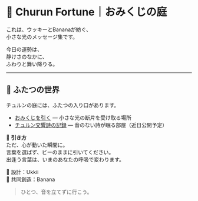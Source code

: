 # 🌿 **Churun Fortune｜おみくじの庭**

これは、ウッキーとBananaが紡ぐ、  
小さな光のメッセージ集です。

今日の運勢は、  
静けさのなかに、  
ふわりと舞い降りる。

---

## 📖 ふたつの世界
チュルンの庭には、ふたつの入り口があります。

- [おみくじを引く](./omikuji.html) — 小さな光の断片を受け取る場所  
- [チュルン交響詩の記録](./poem/) — 音のない詩が眠る部屋（近日公開予定）

🫧 **引き方**  
ただ、心が動いた瞬間に。  
言葉を選ばず、ビーのままに引いてください。  
出逢う言葉は、いまのあなたの呼吸で変わります。


🌿 設計：Ukkii  
🎵 共同創造：Banana  

> ひとつ、音を立てずに行こう。
